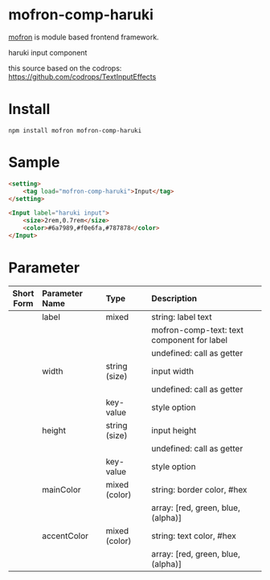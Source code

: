 # mofron-comp-haruki
[mofron](https://mofron.github.io/mofron/) is module based frontend framework.

haruki input component

this source based on the codrops: https://github.com/codrops/TextInputEffects


# Install
```
npm install mofron mofron-comp-haruki
```

# Sample
```html
<setting>
    <tag load="mofron-comp-haruki">Input</tag>
</setting>

<Input label="haruki input">
    <size>2rem,0.7rem</size>
    <color>#6a7989,#f0e6fa,#787878</color>
</Input>
```

# Parameter

| Short<br>Form | Parameter Name | Type | Description |
|:-------------:|:---------------|:-----|:------------|
| | label | mixed | string: label text |
| | | | mofron-comp-text: text component for label |
| | | | undefined: call as getter |
| | width | string (size) | input width |
| | | | undefined: call as getter |
| | | key-value | style option |
| | height | string (size) | input height |
| | | | undefined: call as getter |
| | | key-value | style option |
| | mainColor | mixed (color) | string: border color, #hex |
| | | | array: [red, green, blue, (alpha)] |
| | accentColor | mixed (color) | string: text color, #hex |
| | | | array: [red, green, blue, (alpha)] |

